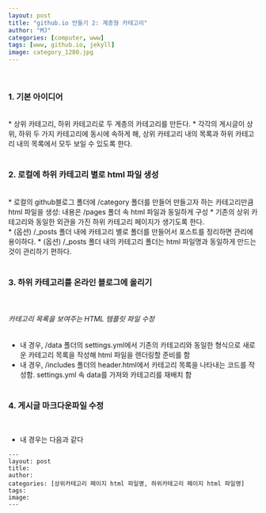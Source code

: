 ```yaml
---
layout: post
title: "github.io 만들기 2: 계층형 카테고리"
author: "MJ"
categories: [computer, www]
tags: [www, github.io, jekyll]
image: category_1280.jpg
---
```



<br>

### 1. 기본 아이디어<a id="1"></a>
<br>
* 상위 카테고리, 하위 카테고리로 두 계층의 카테고리를 만든다.
* 각각의 게시글이 상위, 하위 두 가지 카테고리에 동시에 속하게 해, 상위 카테고리 내의 목록과 하위 카테고리 내의 목록에서 모두 보일 수 있도록 한다. 
<br><br>




### 2. 로컬에 하위 카테고리 별로 html 파일 생성<a id="2"></a>
<br>
* 로컬의 github블로그 폴더에 /category 폴더를 만들어 만들고자 하는 카테고리만큼 html 파일을 생성: 내용은 /pages 폴더 속 html 파일과 동일하게 구성
* 기존의 상위 카테고리와 동일한 외관을 가진 하위 카테고리 페이지가 생기도록 한다.
<br>
* (옵션) /_posts 폴더 내에 카테고리 별로 폴더를 만들어서 포스트를 정리하면 관리에 용이하다.
* (옵션) /_posts 폴더 내의 카테고리 폴더는 html 파일명과 동일하게 만드는 것이 관리하기 편하다.
<br><br>




### 3. 하위 카테고리를 온라인 블로그에 올리기<a id="3"></a>
<br>

###### 카테고리 목록을 보여주는 HTML 템플릿 파일 수정
* 내 경우, /data 폴더의 settings.yml에서 기존의 카테고리와 동일한 형식으로 새로운 카테고리 목록을 작성해 html 파일을 렌더링할 준비를 함
* 내 경우, /includes 폴더의 header.html에서 카테고리 목록을 나타내는 코드를 작성함. settings.yml 속 data를 가져와 카테고리를 재배치 함
<br><br>





### 4. 게시글 마크다운파일 수정
<br>

* 내 경우는 다음과 같다
 
```
---
layout: post
title: 
author: 
categories: [상위카테고리 페이지 html 파일명, 하위카테고리 페이지 html 파일명]
tags: 
image: 
---
```


<br><br>